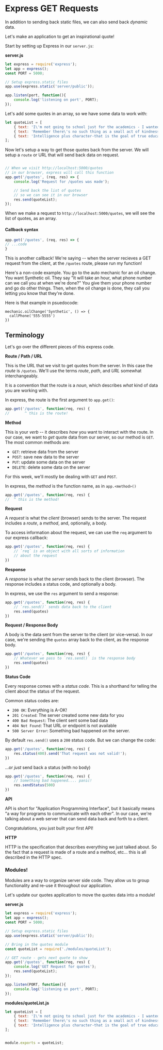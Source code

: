 # Express GET Requests

In addition to sending back static files, we can also send back *dynamic* data. 

Let's make an application to get an inspirational quote! 

Start by setting up Express in our `server.js`:

**server.js**
```JavaScript
let express = require('express');
let app = express();
const PORT = 5000;

// Setup express.static files
app.use(express.static('server/public'));

app.listen(port, function(){
    console.log('listening on port', PORT);
});
```

Let's add some quotes in an array, so we have some data to work with:

```JavaScript
let quoteList = [
    { text: 'I\'m not going to school just for the academics - I wanted to share ideas, to be around people who are passionate about learning.', author: 'Emma Watson' },
    { text: 'Remember there\'s no such thing as a small act of kindness. Every act creates a ripple with no logical end.', author: 'Scott Adams' },
    { text: 'Intelligence plus character-that is the goal of true education.', author: 'Martin Luther King, Jr.' }
];
```

Now let's setup a way to get those quotes back from the server. We will setup a `route` or URL that will send back data on request.

```JavaScript

// When we visit http://localhost:5000/quotes
// in our browser, express will call this function
app.get('/quotes', (req, res) => {
    console.log('Request for /quotes was made');

    // Send back the list of quotes
    // so we can see it in our browser
    res.send(quoteList);
});
```

When we make a request to `http://localhost:5000/quotes`, we will see the list of quotes, as an array.

#### Callback syntax
```js
app.get('/quotes', (req, res) => {
// ...code
}

```
This is another callback! We're saying -- when the server recieves a GET request from the client, at the `/quotes` route, please run my function!

Here's a non-code example. You go to the auto mechanic for an oil change. You want Synthetic oil. They say "It will take an hour, what phone number can we call you at when we're done?" You give them your phone number and go do other things. Then, when the oil change is done, they call you letting you know that they're done.

Here is that example in psuedocode:
```
mechanic.oilChange('Synthetic', () => {
  callPhone('555-5555')
})
```

## Terminology

Let's go over the different pieces of this express code.

**Route / Path / URL**

This is the URL that we visit to get quotes from the server. In this case the _route_ is `/quotes`. We'll use the terms _route_, _path_, and _URL_ somewhat interchangeably.

It is a convention that the route is a _noun_, which describes _what_ kind of data you are working with.

In express, the route is the first argument to `app.get()`:

```js
app.get('/quotes', function(req, res) {
//       ^ this is the route!
```

**Method**

This is your _verb_ -- it describes _how_ you want to interact with the route. In our case, we want to _get_ quote data from our server, so our method is `GET`. The most common methods are:

- `GET`: retrieve data from the server
- `POST`: save new data to the server
- `PUT`: update some data on the server
- `DELETE`: delete some data on the server

For this week, we'll mostly be dealing with `GET` and `POST`.

In express, the _method_ is the function name, as in `app.<method>()`

```js
app.get('/quotes', function(req, res) {
//  ^ this is the method!
```

**Request**

A _request_ is what the _client_ (browser) sends to the server. The request includes a _route_, a _method_, and, optionally, a body.

To access information about the request, we can use the `req` argument to our express callback:

```js
app.get('/quotes', function(req, res) {
    // `req` is an object with all sorts of information
    // about the request
})
```

**Response**

A _response_ is what the _server_ sends back to the client (browser). The response includes a status code, and optionally a body.

In express, we use the `res` argument to send a response:

```js
app.get('/quotes', function(req, res) {
    // `res.send()` sends data back to the client
    res.send(quotes)
})
```


**Request / Response Body**

A body is the data sent from the server to the client (or vice-versa). In our case, we're sending the `quotes` array back to the client, as the response body.

```js
app.get('/quotes', function(req, res) {
    // Whatever we pass to `res.send()` is the response body
    res.send(quotes)
})
```

**Status Code**

Every response comes with a _status code_. This is a shorthand for telling the client about the status of the request.

Common status codes are:

- `200 OK`: Everything is A-OK!
- `201 Created`: The server created some new data for you
- `400 Bad Request`: The client sent some bad data
- `404 Not Found`: That URL or endpoint is not available
- `500 Server Error`: Something bad happened on the server.

By default `res.send()` uses a `200` status code. But we can change the code:

```js
app.get('/quotes', function(req, res) {
    res.status(400).send('That request was not valid!');
})
```

...or _just_ send back a status (with no body)

```js
app.get('/quotes', function(req, res) {
    // Something bad happened.... panic!
    res.sendStatus(500)
})
```

**API**

API is short for "Application Programming Interface", but it basically means "a way for programs to communicate with each other". In our case, we're talking about a web server that can send data back and forth to a client. 

Congratulations, you just built your first API!

**HTTP**

HTTP is the specification that describes everything we just talked about. So the fact that a request is made of a route and a method, etc... this is all described in the HTTP spec. 

### Modules!

Modules are a way to organize server side code. They allow us to group functionality and re-use it throughout our application.

Let's update our quotes application to move the quotes data into a module!

**server.js**
```JavaScript
let express = require('express');
let app = express();
const PORT = 5000;

// Setup express.static files
app.use(express.static('server/public'));

// Bring in the quotes module
const quoteList = require('./modules/quoteList');

// GET route - gets next quote to show
app.get('/quotes', function(req, res) {
    console.log('GET Request for quotes');
    res.send(quoteList);
});

app.listen(PORT, function(){
    console.log('listening on port', PORT);
});
```

**modules/quoteList.js**
```JavaScript
let quoteList = [
    { text: 'I\'m not going to school just for the academics - I wanted to share ideas, to be around people who are passionate about learning.', author: 'Emma Watson' },
    { text: 'Remember there\'s no such thing as a small act of kindness. Every act creates a ripple with no logical end.', author: 'Scott Adams' },
    { text: 'Intelligence plus character-that is the goal of true education.', author: 'Martin Luther King, Jr.' }
];


module.exports = quoteList;
```

